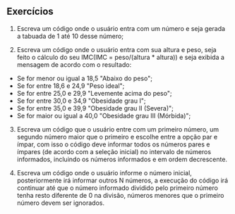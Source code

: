 ## Exercícios

1. Escreva um código onde o usuário entra com um número e seja gerada a tabuada de 1 até 10 desse número;

2. Escreva um código onde o usuário entra com sua altura e peso, seja feito o cálculo do seu IMC(IMC = peso/(altura * altura)) e seja exibida a mensagem de acordo com o resultado:

* Se for menor ou igual a 18,5 "Abaixo do peso";
* Se for entre 18,6 e 24,9 "Peso ideal";
* Se for entre 25,0 e 29,9 "Levemente acima do peso";
* Se for entre 30,0 e 34,9 "Obesidade grau I";
* Se for entre 35,0 e 39,9 "Obesidade grau II (Severa)";
* Se for maior ou igual a 40,0 "Obesidade grau III (Mórbida)";

3. Escreva um código que o usuário entre com um primeiro número, um segundo número maior que o primeiro e escolhe entre a opção par e ímpar, com isso o código deve informar todos os números pares e ímpares (de acordo com a seleção inicial) no intervalo de números informados, incluindo os números informados e em ordem decrescente.

4. Escreva um código onde o usuário informe o número inicial, posteriormente irá informar outros N números, a execução do código irá continuar até que o número informado dividido pelo primeiro número tenha resto diferente de 0 na divisão, números menores que o primeiro número devem ser ignorados.
